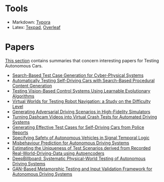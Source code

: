 # Tools

- Markdown: [Typora](https://typora.io/)
- Latex: [Texpad](https://www.texpad.com/), [Overleaf](https://www.overleaf.com/)

# Papers

[This section](https://github.com/harveyvn/The-Art-of-Reading/tree/main/papers) contains summaries that concern interesting papers for Testing Autonomous Cars.

- [Search-Based Test Case Generation for Cyber-Physical Systems](https://github.com/harveyvn/The-Art-of-Reading/blob/main/papers/Search-Based%20Test%20Case%20Generation%20for%20Cyber-Physical%20Systems.pdf)
- [Automatically Testing Self-Driving Cars with Search-Based Procedural Content Generation](https://github.com/harveyvn/The-Art-of-Reading/blob/main/papers/Automatically%20Testing%20Self-Driving%20Cars%20with%20Search-Based%20Procedural%20Content%20Generation.pdf)
- [Testing Vision-Based Control Systems Using Learnable Evolutionary Algorithms](https://github.com/harveyvn/The-Art-of-Reading/blob/main/papers/Testing%20Vision-Based%20Control%20Systems%20Using%20Learnable%20Evolutionary%20Algorithms.pdf)
- [Virtual Worlds for Testing Robot Navigation: a Study on the Difficulty Level](https://github.com/harveyvn/The-Art-of-Reading/blob/main/papers/Virtual%20Worlds%20for%20Testing%20Robot%20Navigation%20a%20Study%20on%20the%20Difficulty%20Level.pdf)
- [Generating Adversarial Driving Scenarios in High-Fidelity Simulators](https://github.com/harveyvn/The-Art-of-Reading/blob/main/papers/Generating%20Adversarial%20Driving%20Scenarios%20in%20High-Fidelity%20Simulators.pdf)
- [Turning Dashcam Videos into Virtual Crash Tests for Automated Driving Systems](https://github.com/harveyvn/The-Art-of-Reading/blob/main/papers/Turning%20Dashcam%20Videos%20into%20Virtual%20Crash%20Tests%20for%20Automated%20Driving%20Systems.pdf)
- [Generating Effective Test Cases for Self-Driving Cars from Police Reports](https://github.com/harveyvn/The-Art-of-Reading/blob/main/papers/Generating%20Effective%20Test%20Cases%20for%20Self-Driving%20Cars%20from%20Police%20Reports.pdf)
- [Specifying Safety of Autonomous Vehicles in Signal Temporal Logic](https://github.com/harveyvn/The-Art-of-Reading/blob/main/papers/Specifying%20Safety%20of%20Autonomous%20Vehicles%20in%20Signal%20Temporal%20Logic.pdf)
- [Misbehaviour Prediction for Autonomous Driving Systems](https://github.com/harveyvn/The-Art-of-Reading/blob/main/papers/Misbehaviour%20Prediction%20for%20Autonomous%20Driving%20Systems.pdf)
- [Estimating the Uniqueness of Test Scenarios derived from Recorded Real-World-Driving-Data using Autoencoders](https://github.com/harveyvn/The-Art-of-Reading/blob/main/papers/Estimating%20the%20Uniqueness%20of%20Test%20Scenarios%20derived%20from%20Recorded%20Real-World-Driving-Data%20using%20Autoencoders.pdf)
- [DeepBillboard: Systematic Physical-World Testing of Autonomous Driving Systems](https://github.com/harveyvn/The-Art-of-Reading/blob/main/papers/DeepBillboard%20Systematic%20Physical-World%20Testing%20of%20Autonomous%20Driving%20Systems.pdf)
- [GAN-Based Metamorphic Testing and Input Validation Framework for Autonomous Driving Systems](https://github.com/harveyvn/The-Art-of-Reading/blob/main/papers/GAN-Based%20Metamorphic%20Testing%20and%20Input%20Validation%20Framework%20for%20Autonomous%20Driving%20Systems.pdf)

